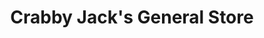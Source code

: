 ---
title: "Crabby Jack's General Store"
url: /charleston/crabby-jacks-general-store/
shop: general
---